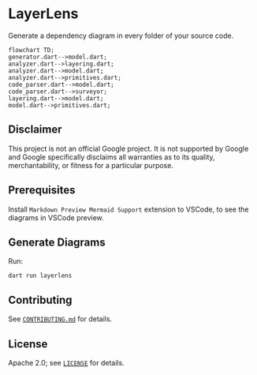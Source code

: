 # LayerLens

Generate a dependency diagram in every folder of your source code.

```mermaid
flowchart TD;
generator.dart-->model.dart;
analyzer.dart-->layering.dart;
analyzer.dart-->model.dart;
analyzer.dart-->primitives.dart;
code_parser.dart-->model.dart;
code_parser.dart-->surveyor;
layering.dart-->model.dart;
model.dart-->primitives.dart;
```

## Disclaimer

This project is not an official Google project. It is not supported by
Google and Google specifically disclaims all warranties as to its quality,
merchantability, or fitness for a particular purpose.

## Prerequisites

Install `Markdown Preview Mermaid Support` extension to VSCode,
to see the diagrams in VSCode preview.

## Generate Diagrams

Run:

```
dart run layerlens
```

## Contributing

See [`CONTRIBUTING.md`](CONTRIBUTING.md) for details.

## License

Apache 2.0; see [`LICENSE`](LICENSE) for details.

